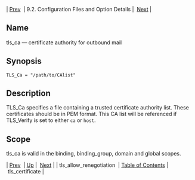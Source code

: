 | [Prev](conf.ref.tls_allow_renegotiation)  | 9.2. Configuration Files and Option Details |  [Next](conf.ref.tls_certificate.php) |

<a name="conf.ref.tls_ca"></a>
## Name

tls_ca — certificate authority for outbound mail

## Synopsis

`TLS_Ca = "/path/to/CAlist"`

<a name="idp12055680"></a>
## Description

TLS_Ca specifies a file containing a trusted certificate authority list. These certificates should be in PEM format. This CA list will be referenced if TLS_Verify is set to either `ca` or `host`.

<a name="idp12058336"></a>
## Scope

tls_ca is valid in the binding, binding_group, domain and global scopes.

| [Prev](conf.ref.tls_allow_renegotiation)  | [Up](conf.ref.files.php) |  [Next](conf.ref.tls_certificate.php) |
| tls_allow_renegotiation  | [Table of Contents](index) |  tls_certificate |
